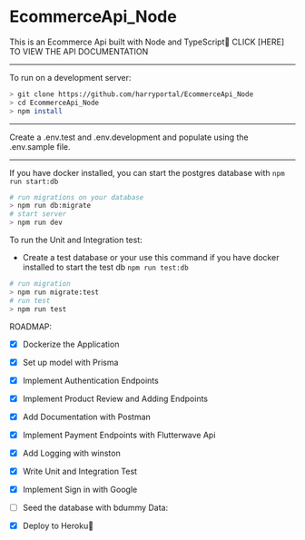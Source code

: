# EcommerceApi_Node    
This is an Ecommerce Api built with Node and TypeScript:rocket:
CLICK [HERE] TO VIEW THE API DOCUMENTATION

***
To run on a development server: 

```sh
> git clone https://github.com/harryportal/EcommerceApi_Node
> cd EcommerceApi_Node
> npm install
```

***
Create a .env.test and .env.development and populate using the .env.sample file.
***
If you have docker installed, you can start the postgres database with ```npm run start:db```

```sh
# run migrations on your database
> npm run db:migrate
# start server
> npm run dev
```

To run the Unit and Integration test:
- Create a test database or your use this command if you have docker installed to start the test db ```npm run test:db```
```sh
# run migration
> npm run migrate:test
# run test
> npm run test
```

ROADMAP:
- [x] Dockerize the Application
- [x] Set up model with Prisma
- [x] Implement Authentication Endpoints
- [x] Implement Product Review and Adding Endpoints
- [x] Add Documentation with Postman
- [x] Implement Payment Endpoints with Flutterwave Api
- [x] Add Logging with winston
- [x] Write Unit and Integration Test
- [x] Implement Sign in with Google
- [ ] Seed the database with bdummy Data: 
- [x] Deploy to Heroku:rocket: 

